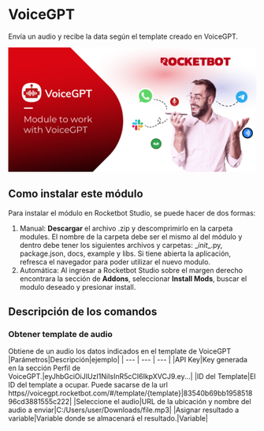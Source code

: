 



# VoiceGPT
  
Envía un audio y recibe la data según el template creado en VoiceGPT.  
  
![banner](imgs/Banner-VoiceGPT.jpg)

## Como instalar este módulo
  
Para instalar el módulo en Rocketbot Studio, se puede hacer de dos formas:
1. Manual: __Descargar__ el archivo .zip y descomprimirlo en la carpeta modules. El nombre de la carpeta debe ser el mismo al del módulo y dentro debe tener los siguientes archivos y carpetas: \__init__.py, package.json, docs, example y libs. Si tiene abierta la aplicación, refresca el navegador para poder utilizar el nuevo modulo.
2. Automática: Al ingresar a Rocketbot Studio sobre el margen derecho encontrara la sección de **Addons**, seleccionar **Install Mods**, buscar el modulo deseado y presionar install.  


## Descripción de los comandos

### Obtener template de audio
  
Obtiene de un audio los datos indicados en el template de VoiceGPT
|Parámetros|Descripción|ejemplo|
| --- | --- | --- |
|API Key|Key generada en la sección Perfil de VoiceGPT.|eyJhbGciOiJIUzI1NiIsInR5cCI6IkpXVCJ9.ey...|
|ID del Template|El ID del template a ocupar. Puede sacarse de la url https//voicegpt.rocketbot.com/#/template/{template}|83540b69bb195851896cd3881555c222|
|Seleccione el audio|URL de la ubicación y nombre del audio a enviar|C:/Users/user/Downloads/file.mp3|
|Asignar resultado a variable|Variable donde se almacenará el resultado.|Variable|
